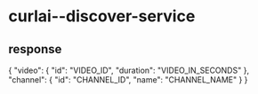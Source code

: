 # curlai--discover-service


## response

{
    "video": {
        "id": "VIDEO_ID",
        "duration": "VIDEO_IN_SECONDS"
    },
    "channel": {
        "id": "CHANNEL_ID",
        "name": "CHANNEL_NAME"
    }
}

